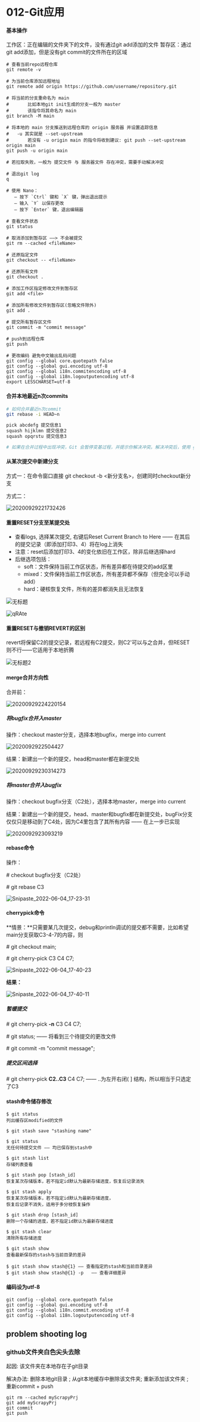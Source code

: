 # 012-Git应用



#### 基本操作

工作区：正在编辑的文件夹下的文件，没有通过git add添加的文件
暂存区：通过git add添加，但是没有git commit的文件所在的区域

```shell
# 查看当前repo远程仓库
git remote -v

# 为当前仓库添加远程地址
git remote add origin https://github.com/username/repository.git

# 将当前的分支重命名为 main
#		比如本地git init生成的分支一般为 master
#		该指令将其命名为 main
git branch -M main

# 将本地的 main 分支推送到远程仓库的 origin 服务器 并设置追踪信息
# 	-u 其实就是 --set-upstream
# 		若没有 -u origin main 的指令将收到建议: git push --set-upstream origin main
git push -u origin main

# 若拉取失败，一般为 提交文件 与 服务器文件 存在冲突，需要手动解决冲突

# 退出git log
q

# 使用 Nano：
   – 按下 `Ctrl` 键和 `X` 键，弹出退出提示
   – 输入 `Y` 以保存更改
   – 按下 `Enter` 键，退出编辑器

# 查看文件状态
git status

# 取消添加到暂存区 ——> 不会被提交
git rm --cached <fileName>

# 还原指定文件
git checkout -- <fileName>

# 还原所有文件
git checkout .

# 添加工作区指定修改文件到暂存区
git add <file>

# 添加所有修改文件到暂存区(忽略文件除外)
git add . 

# 提交所有暂存区文件
git commit -m "commit message"

# push到远程仓库
git push

# 更改编码 避免中文输出乱码问题
git config --global core.quotepath false
git config --global gui.encoding utf-8
git config --global i18n.commitencoding utf-8
git config --global i18n.logoutputencoding utf-8
export LESSCHARSET=utf-8
```



#### 合并本地最近n次commits

```bash
# 如何合并最近n次commit
git rebase -i HEAD~n

pick abcdefg 提交信息1
squash hijklmn 提交信息2
squash opqrstu 提交信息3

# 如果在合并过程中出现冲突，Git 会暂停变基过程，并提示你解决冲突。解决冲突后，使用 git add . 命令标记冲突已解决，然后继续变基过程 git rebase --continue。

```



#### 从某次提交中新建分支

方式一：在命令窗口直接 git checkout -b <新分支名>，创建同时checkout新分支

方式二：

![20200929221732426](\images\20200929221732426.png)





#### 重置RESET分支至某提交处

- 查看logs, 选择某次提交, 右键后Reset Current Branch to Here —— 在其后的提交记录（即添加打印3、4）将在log上消失
- 注意：reset后添加打印3、4的变化依旧在工作区，除非后继选择hard
- 后继选项包括：
  - soft：文件保持当前工作区状态，所有差异都在待提交的add区里
  - mixed：文件保持当前工作区状态，所有差异都不保存（但完全可以手动add）
  - hard：硬核恢复文件，所有的差异都消失且无法恢复

![无标题](\images\无标题.png)



![qRAte](\images\qRAte.jpg)



#### 重置RESET与撤销REVERT的区别

revert将保留C2的提交记录，若远程有C2提交，则C2'可以与之合并，但RESET则不行——它适用于本地折腾

![无标题2](\images\无标题2.png)





#### merge合并方向性

合并前：

![20200929224220154](\images\20200929224220154.png)



##### 将bugfix合并入master

操作：checkout master分支，选择本地bugfix，merge into current

![2020092922504427](\images\2020092922504427.png)

结果：新建出一个新的提交，head和master都在新提交处

![20200929230314273](\images\20200929230314273.png)



##### 将master合并入bugfix

操作：checkout bugfix分支（C2处），选择本地master，merge into current

结果：新建出一个新的提交，head、master和bugfix都在新提交处，bugFix分支仅仅只是移动到了C4处，因为C4里包含了其所有内容 —— 在上一步已实现

![2020092923093219](\images\2020092923093219.png)



#### rebase命令

操作：

\# checkout bugfix分支（C2处）

\# git rebase C3

![Snipaste_2022-06-04_17-23-31](.\images\Snipaste_2022-06-04_17-23-31.png)



#### cherrypick命令

**情景：**只需要某几次提交，debug和println调试的提交都不需要，比如希望main分支获取C3-4-7的内容，则

\# git checkout main;

\# git cherry-pick C3 C4 C7;

![Snipaste_2022-06-04_17-40-23](\images\Snipaste_2022-06-04_17-40-23.png)

**结果：**

![Snipaste_2022-06-04_17-40-11](\images\Snipaste_2022-06-04_17-40-11.png)



##### 暂缓提交

\# git cherry-pick **-n** C3 C4 C7;

\# git status;		—— 将看到三个待提交的更改文件

\# git commit -m "commit message";

##### 提交区间选择

\# git cherry-pick **C2..C3** C4 C7;   	—— ..为左开右闭( ] 结构，所以相当于只选定了C3



#### stash命令储存修改

```
$ git status
列出缓存区modified的文件

$ git stash save "stashing name"

$ git status
无任何待提交文件 —— 均已保存到stash中

$ git stash list
存储列表查看

$ git stash pop [stash_id]
恢复某次存储版本，若不指定id默认为最新存储进度，恢复后记录消失

$ git stash apply
恢复某次存储版本，若不指定id默认为最新存储进度，
恢复后记录不消失，适用于多分枝恢复操作

$ git stash drop [stash_id]
删除一个存储的进度，若不指定id默认为最新存储进度

$ git stash clear
清除所有存储进度

$ git stash show
查看最新保存的stash与当前目录的差异

$ git stash show stash@{1} —— 查看指定的stash和当前目录差异
$ git stash show stash@{1} -p	—— 查看详细差异
```



#### 编码设为utf-8

```
git config --global core.quotepath false
git config --global gui.encoding utf-8
git config --global i18n.commit.encoding utf-8
git config --global i18n.logoutputencoding utf-8
```



## problem shooting log

### github文件夹白色尖头去除

起因: 该文件夹在本地存在子git目录

解决办法: 删除本地git目录 ; 从git本地缓存中删除该文件夹; 重新添加该文件夹 ; 重新commit + push

```
git rm --cached myScrapyPrj
git add myScrapyPrj
git commit
git push
```



​	

